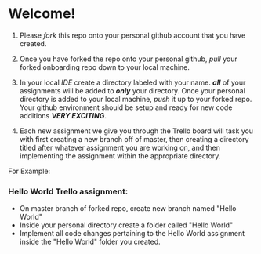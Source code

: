 # **Welcome!**

1. Please _fork_ this repo onto your personal github account that you have created.

2. Once you have forked the repo onto your personal github, _pull_ your forked onboarding repo down to your local machine.

3. In your local _IDE_ create a directory labeled with your name. **_all_** of your assignments will be added to **_only_** your directory. Once your personal directory is added to your local machine, _push_ it up to your forked repo. Your github environment should be setup and ready for new code additions **_VERY EXCITING_**.

4. Each new assignment we give you through the Trello board will task you with first creating a new branch off of master, then creating a directory titled after whatever assignment you are working on, and then implementing the assignment within the appropriate directory.

For Example:

### Hello World Trello assignment:
- On master branch of forked repo, create new branch named "Hello World"
- Inside your personal directory create a folder called "Hello World"
- Implement all code changes pertaining to the Hello World assignment inside the "Hello World" folder you created.
